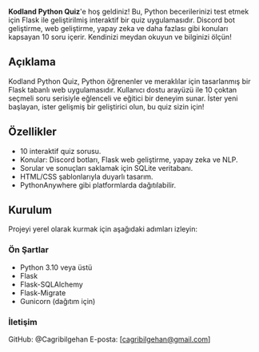 **Kodland Python Quiz**'e hoş geldiniz! Bu, Python becerilerinizi test etmek için Flask ile geliştirilmiş interaktif bir quiz uygulamasıdır. Discord bot geliştirme, web geliştirme, yapay zeka ve daha fazlası gibi konuları kapsayan 10 soru içerir. Kendinizi meydan okuyun ve bilginizi ölçün!

## Açıklama

Kodland Python Quiz, Python öğrenenler ve meraklılar için tasarlanmış bir Flask tabanlı web uygulamasıdır. Kullanıcı dostu arayüzü ile 10 çoktan seçmeli soru serisiyle eğlenceli ve eğitici bir deneyim sunar. İster yeni başlayan, ister gelişmiş bir geliştirici olun, bu quiz sizin için!

## Özellikler

- 10 interaktif quiz sorusu.
- Konular: Discord botları, Flask web geliştirme, yapay zeka ve NLP.
- Sorular ve sonuçları saklamak için SQLite veritabanı.
- HTML/CSS şablonlarıyla duyarlı tasarım.
- PythonAnywhere gibi platformlarda dağıtılabilir.

## Kurulum

Projeyi yerel olarak kurmak için aşağıdaki adımları izleyin:

### Ön Şartlar

- Python 3.10 veya üstü
- Flask
- Flask-SQLAlchemy
- Flask-Migrate
- Gunicorn (dağıtım için)
  
### İletişim
GitHub: @Cagribilgehan
E-posta: [cagribilgehan@gmail.com]
